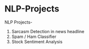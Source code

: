# NLP-Projects

NLP Projects-
1) Sarcasm Detection in news headline
2) Spam / Ham Classifier
3) Stock Sentiment Analysis
